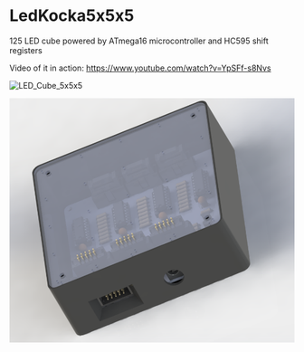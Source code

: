 # LedKocka5x5x5
125 LED cube powered by ATmega16 microcontroller and HC595 shift registers

Video of it in action: https://www.youtube.com/watch?v=YpSFf-s8Nvs

![LED_Cube_5x5x5](https://user-images.githubusercontent.com/5957510/135715141-74fe0d92-35b2-4714-acf2-75ce838784e9.gif)

![](Enclosure/Enclosure.png)
